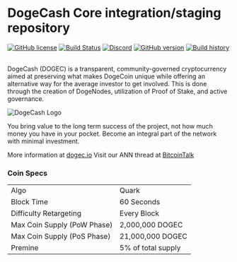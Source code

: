 DogeCash Core integration/staging repository
=====================================
[![GitHub license](https://img.shields.io/github/license/dogecash/dogecash.svg)](https://github.com/dogecash/dogecash-explorer/blob/master/COPYING) [![Build Status](https://travis-ci.com/dogecash/dogecash.svg?branch=master)](https://travis-ci.com/dogecash-crypto/dogecash-explorer) [![Discord](https://img.shields.io/discord/479050479330918410.svg)](http://discord.dogec.io/) [![GitHub version](https://badge.fury.io/gh/dogecash%2Fdogecash.svg)](https://badge.fury.io/gh/dogecash%2Fdogecash)
[![Build history](https://buildstats.info/travisci/chart/dogecash/dogecash?branch=master)](https://travis-ci.org/dogecash/dogecash?branch=master)

<br>
DogeCash (DOGEC) is a transparent, community-governed cryptocurrency aimed at preserving what makes DogeCoin unique while offering an alternative way for the average investor to get involved. This is done through the creation of DogeNodes, utilization of Proof of Stake, and active governance.


![DogeCash Logo](https://dogec.io/assets/images/logo.svg)


You bring value to the long term success of the project, not how much money you have in your pocket. Become an integral part of the network with minimal investment.

More information at [dogec.io](https://dogec.io) Visit our ANN thread at [BitcoinTalk](https://bitcointalk.org/index.php?topic=5039914.msg46278874)

### Coin Specs
<table>
<tr><td>Algo</td><td>Quark</td></tr>
<tr><td>Block Time</td><td>60 Seconds</td></tr>
<tr><td>Difficulty Retargeting</td><td>Every Block</td></tr>
<tr><td>Max Coin Supply (PoW Phase)</td><td>2,000,000 DOGEC</td></tr>
<tr><td>Max Coin Supply (PoS Phase)</td><td>21,000,000 DOGEC</td></tr>
<tr><td>Premine</td><td>5% of total supply</td></tr>
</table>


